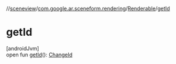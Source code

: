 //[sceneview](../../../index.md)/[com.google.ar.sceneform.rendering](../index.md)/[Renderable](index.md)/[getId](get-id.md)

# getId

[androidJvm]\
open fun [getId](get-id.md)(): [ChangeId](../../com.google.ar.sceneform.utilities/-change-id/index.md)
